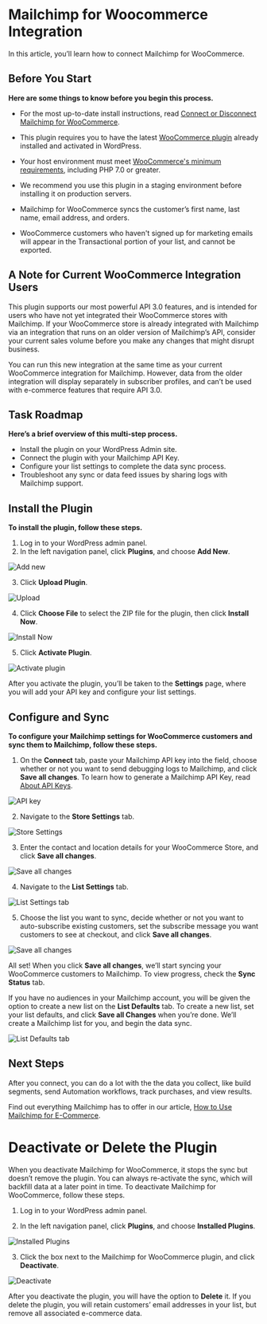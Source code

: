 # Mailchimp for Woocommerce Integration

In this article, you’ll learn how to connect Mailchimp for WooCommerce.

## Before You Start

**Here are some things to know before you begin this process.**

- For the most up-to-date install instructions, read [Connect or Disconnect Mailchimp for WooCommerce](http://kb.mailchimp.com/integrations/e-commerce/connect-or-disconnect-mailchimp-for-woocommerce). 

- This plugin requires you to have the latest [WooCommerce plugin](https://wordpress.org/plugins/woocommerce) already installed and activated in WordPress. 

- Your host environment must meet [WooCommerce's minimum requirements](https://docs.woocommerce.com/document/server-requirements), including PHP 7.0 or greater.

- We recommend you use this plugin in a staging environment before installing it on production servers. 

- Mailchimp for WooCommerce syncs the customer’s first name, last name, email address, and orders.

- WooCommerce customers who haven't signed up for marketing emails will appear in the Transactional portion of your list, and cannot be exported.

## A Note for Current WooCommerce Integration Users

This plugin supports our most powerful API 3.0 features, and is intended for users who have not yet integrated their WooCommerce stores with Mailchimp. If your WooCommerce store is already integrated with Mailchimp via an integration that runs on an older version of Mailchimp’s API, consider your current sales volume before you make any changes that might disrupt business.

You can run this new integration at the same time as your current WooCommerce integration for Mailchimp. However, data from the older integration will display separately in subscriber profiles, and can’t be used with e-commerce features that require API 3.0.

## Task Roadmap
**Here’s a brief overview of this multi-step process.**

- Install the plugin on your WordPress Admin site.
- Connect the plugin with your Mailchimp API Key.
- Configure your list settings to complete the data sync process.
- Troubleshoot any sync or data feed issues by sharing logs with Mailchimp support.

## Install the Plugin
**To install the plugin, follow these steps.**

1) Log in to your WordPress admin panel. 
2) In the left navigation panel, click **Plugins**, and choose **Add New**.

![Add new](https://cloud.githubusercontent.com/assets/6547700/18677991/a7622bcc-7f28-11e6-8e8c-9bbdfa9861c7.png)

3) Click **Upload Plugin**.

![Upload](https://cloud.githubusercontent.com/assets/6547700/18677997/a76dab82-7f28-11e6-98e4-4309739cd840.png)

4) Click **Choose File** to select the ZIP file for the plugin, then click **Install Now**.

![Install Now](https://cloud.githubusercontent.com/assets/6547700/18677988/a760949c-7f28-11e6-9e13-13c23d044ad4.png)

5) Click **Activate Plugin**.

![Activate plugin](https://cloud.githubusercontent.com/assets/6547700/18677990/a760d7c2-7f28-11e6-8741-12c1efa7a991.png)

After you activate the plugin, you’ll be taken to the **Settings** page, where you will add your API key and configure your list settings.

## Configure and Sync
**To configure your Mailchimp settings for WooCommerce customers and sync them to Mailchimp, follow these steps.**

1) On the **Connect** tab, paste your Mailchimp API key into the field, choose whether or not you want to send debugging logs to Mailchimp, and click **Save all changes**. To learn how to generate a Mailchimp API Key, read [About API Keys](http://kb.mailchimp.com/integrations/api-integrations/about-api-keys).

![API key](https://cloud.githubusercontent.com/assets/19805049/18877771/3fca90e8-849c-11e6-9e3a-161a7b3936dd.png)

2) Navigate to the **Store Settings** tab.

![Store Settings](https://cloud.githubusercontent.com/assets/6547700/18677998/a76e5640-7f28-11e6-9fd3-d66949fa1413.png)

3) Enter the contact and location details for your WooCommerce Store, and click **Save all changes**.

![Save all changes](https://cloud.githubusercontent.com/assets/6547700/18677996/a76d126c-7f28-11e6-9150-4b289d20f057.png)

4) Navigate to the **List Settings** tab. 

![List Settings tab](https://cloud.githubusercontent.com/assets/19805049/18878446/961221d0-849e-11e6-99bb-175c22bf921e.png)

5) Choose the list you want to sync, decide whether or not you want to auto-subscribe existing customers, set the subscribe message you want customers to see at checkout, and click **Save all changes**.

![Save all changes](https://cloud.githubusercontent.com/assets/19805049/18877772/3fd24162-849c-11e6-8442-79ec4550b8ac.png)

All set! When you click **Save all changes**, we’ll start syncing your WooCommerce customers to Mailchimp. To view progress, check the **Sync Status** tab. 

If you have no audiences in your Mailchimp account, you will be given the option to create a new list on the **List Defaults** tab. To create a new list, set your list defaults, and click **Save all Changes** when you’re done. We’ll create a Mailchimp list for you, and begin the data sync.

![List Defaults tab](https://cloud.githubusercontent.com/assets/19805049/18956260/cffd3926-8628-11e6-9c68-9fe3c964c75c.png)

## Next Steps
After you connect, you can do a lot with the the data you collect, like build segments, send Automation workflows, track purchases, and view results.

Find out everything Mailchimp has to offer in our article, [How to Use Mailchimp for E-Commerce](http://kb.mailchimp.com/integrations/e-commerce/how-to-use-mailchimp-for-e-commerce).

# Deactivate or Delete the Plugin
When you deactivate Mailchimp for WooCommerce, it stops the sync but doesn’t remove the plugin. You can always re-activate the sync, which will backfill data at a later point in time.
To deactivate Mailchimp for WooCommerce, follow these steps.

1) Log in to your WordPress admin panel. 

2) In the left navigation panel, click **Plugins**, and choose **Installed Plugins**.

![Installed Plugins](https://cloud.githubusercontent.com/assets/6547700/18677993/a76542ee-7f28-11e6-99dd-cfd6c1f5c24a.png)

3) Click the box next to the Mailchimp for WooCommerce plugin, and click **Deactivate**.	

![Deactivate](https://cloud.githubusercontent.com/assets/6547700/18677992/a762b844-7f28-11e6-9679-8d6c6a1d731d.png)

After you deactivate the plugin, you will have the option to **Delete** it. If you delete the plugin, you will retain customers’ email addresses in your list, but remove all associated e-commerce data. 
